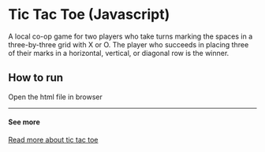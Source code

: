 # Tic Tac Toe (Javascript)
A local co-op game for two players who take turns marking the spaces in a three-by-three grid with X or O. The player who succeeds in placing three of their marks in a horizontal, vertical, or diagonal row is the winner.

## How to run
Open the html file in browser

----
#### See more
[Read more about tic tac toe]([https://link](https://en.wikipedia.org/wiki/Tic-tac-toe))